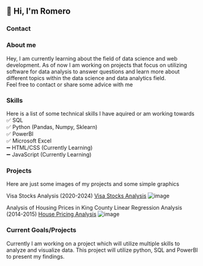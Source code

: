 ## 👋 Hi, I'm Romero  

### Contact  

### About me  
Hey, I am currently learning about the field of data science and web development. As of now I am working on projects that focus on utilizing software for data analysis to answer questions and learn more about different topics within the data science and data analytics field.  
Feel free to contact or share some advice with me  

### Skills  
Here is a list of some technical skills I have aquired or am working towards  
  ✅ SQL  
  ✅ Python (Pandas, Numpy, Sklearn)  
  ✅ PowerBI  
  ✅ Microsoft Excel  
  ➖ HTML/CSS (Currently Learning)  
  ➖ JavaScript (Currently Learning)  
  
### Projects  
Here are just some images of my projects and some simple graphics  

Visa Stocks Analysis (2020-2024) [Visa Stocks Analysis](https://github.com/Romero-Rb/Python-Jupyter-Projects/tree/main/Visa%20Stocks%20Multiple%20Linear%20Reg)
![image](https://github.com/user-attachments/assets/152bc9d3-47a8-4e63-8203-f70fbe28a02e)

Analysis of Housing Prices in King County Linear Regression Analysis (2014-2015)  [House Pricing Analysis](https://github.com/Romero-Rb/Python-Jupyter-Projects/tree/main/House%20Price%20Linear%20Reg) 
![image](https://github.com/user-attachments/assets/1b2d66a1-f195-4f10-afa2-204c0a2ec97e)

### Current Goals/Projects
Currently I am working on a project which will utilize multiple skills to analyze and visualize data. This project will utilize python, SQL and PowerBI to present my findings. 

<!--
**Romero-Rb/Romero-Rb** is a ✨ _special_ ✨ repository because its `README.md` (this file) appears on your GitHub profile.

Here are some ideas to get you started:

- 🔭 I’m currently working on ...
- 🌱 I’m currently learning ...
- 👯 I’m looking to collaborate on ...
- 🤔 I’m looking for help with ...
- 💬 Ask me about ...
- 📫 How to reach me: ...
- 😄 Pronouns: ...
- ⚡ Fun fact: ...
-->
